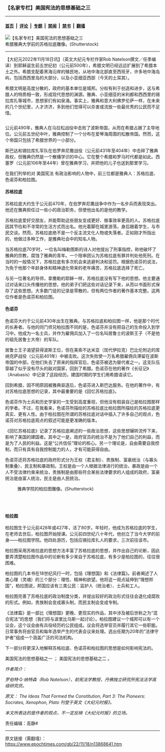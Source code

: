 ### 【名家专栏】美国宪法的思想基础之三

---

#### [首页](../../../..?n13868641) &nbsp;|&nbsp; [评论](../../../../../epoch-comment?n13868641) &nbsp;|&nbsp; [专题](../../../../../epoch-special?n13868641) &nbsp;|&nbsp; [禁闻](../../../../../epoch-news?n13868641) &nbsp;|&nbsp; [禁书](../../../../../books?n13868641) &nbsp;|&nbsp; [翻墙](https://github.com/gfw-breaker/nogfw/blob/master/README.md?n13868641)


<div><img alt="【名家专栏】美国宪法的思想基础之三" class="attachment-djy_600_400 size-djy_600_400 wp-post-image" src="https://i.epochtimes.com/assets/uploads/2022/11/id13868644-Socrates-Greek-philosopher-700x420-600x400.jpg"/>
<div class="caption">
 希腊雅典大学前的苏格拉底雕像。(Shutterstock)
</div></div><hr/><div class="post_content" id="artbody" itemprop="articleBody">
 <!-- article content begin -->
 <p>
  【大纪元2022年11月18日讯】（英文大纪元专栏作家Rob Natelson撰文／任季编译）到耶稣诞生前五世纪初（公元前500年），希腊文明已经远远扩展到了希腊本土之外。希腊支配着黑海沿岸的殖民地，从地中海北部直至西班牙，许多地中海岛屿，包括西西里岛的大部分，以及小亚细亚西部（今天的土耳其）。
 </p>
 <p>
  希腊文明是高度分散的，政府的基本单位是城邦。分权有利于创造和进步，这与希腊人的特质相一致，形成现代思想的渊源。雅典、小亚细亚的米利都和西西里的锡拉库扎等城市，思想家们有如泉涌。事实上，雅典和意大利佛罗伦萨一样，在未来的几个世纪里，人才济济，多到他们觉得可以杀害或流放一些最优秀的公民而不足惜。
 </p>
 <p>
  <img alt="" class="aligncenter wp-image-13868649" src="https://i.epochtimes.com/assets/uploads/2022/11/id13868649-Education-Timeline-1-160x400.jpg"/>
 </p>
 <p>
  公元前490年，雅典人在马拉松战役中击败了波斯帝国，从而在希腊占据了主导地位。公元前五世纪中叶，雅典控制了一个分布在爱琴海周围的松散帝国。然而，这个帝国只包括了希腊世界的一小部分。
 </p>
 <p>
  斯巴达和锡拉库扎军队在伯罗奔尼撒战役（公元前431年至404年）中击碎了雅典政权，但雅典仍然是一个散播学识的中心。它在整个希腊和罗马时代都是如此。西塞罗（公元前106年至44年）曾在雅典学习，并把他的儿子也送到那里学习。
 </p>
 <p>
  在我们列举的对
  <ok href="https://www.epochtimes.com/gb/tag/%E7%BE%8E%E5%9B%BD%E5%AE%AA%E6%B3%95.html">
   美国宪法
  </ok>
  有政治影响的人物中，前三位都是雅典人：苏格拉底、色诺芬和柏拉图。
 </p>
 <h4>
  苏格拉底
 </h4>
 <p>
  苏格拉底大约生于公元前470年，在伯罗奔尼撒战争中作为一名步兵而表现突出。他还在雅典担任过一些小的政治职务，但使他出名的是他的教学。
 </p>
 <p>
  苏格拉底爱好交朋友，并能帮助这些朋友变成更好、做事效率更高的人。苏格拉底因其节俭和不寻常的生活方式而出名。他光着脚在城里游荡，身后跟着学生，与市民交谈。然而，苏格拉底绝不是一个反主流文化人物或失落者。正如刚才所指出的，他做过多种工作，是雅典社会中的知名人物。
 </p>
 <p>
  当苏格拉底70岁时，一位名叫梅勒图斯的诗人对他提出了刑事指控，称他破坏了雅典的宗教，腐蚀了雅典的青年。一个陪审团认为苏格拉底有罪并判处他死刑。在当时的一般情况下，苏格拉底有多次机会来逃避判决和惩罚。根据色诺芬的说法，为免于他那个年龄身体和精神退化带来的老年痛苦，苏格拉底选择了死亡。
 </p>
 <p>
  与另一位著名的导师，拿撒勒的耶稣一样，苏格拉底没有写下他的思想。他主要通过对话来口头传播他的思想，他的弟子们把这些对话记录下来，从而以书面形式保存了这些思想。大多数门徒的记录是零散的，但有两位作者的著作基本完整。这两位作者是色诺芬和柏拉图。
 </p>
 <h4>
  色诺芬
 </h4>
 <p>
  色诺芬大约于公元前430年出生在雅典。与苏格拉底和柏拉图一样，他是那个时代的长寿者。与他的同门师兄柏拉图不同的是，色诺芬并没有把自己的生命投入到学习中。他成为一名士兵，并作为雇佣兵加入了一位名叫居鲁士的波斯王子（不是他的祖先居鲁士大帝）的军队。
 </p>
 <p>
  居鲁士王子渴望获得波斯王位，但在美索不达米亚（现代伊拉克）巴比伦附近的库纳克萨战役（公元前401年）中被击败。这次失败使一万名希腊雇佣兵滞留在波斯帝国的中部。在他们失去了原来的指挥官后，色诺芬被选为替代者之一。这支队伍穿越了似乎没有尽头的敌对国家，回到了希腊。色诺芬在他的著作《长征记》（Anabasis）中记录了这段经历。建国时期的学生们用希腊语读它。
 </p>
 <p>
  回到希腊，因不明原因被雅典驱逐后，色诺芬进入斯巴达服务。在他的著作中，有对苏格拉底思想的记录，其中最重要的是《回忆苏格拉底》。
 </p>
 <p>
  色诺芬作为士兵和历史学家的一生受到高度重视，但他没有假装自己是柏拉图那样的学者。不过，在我看来，色诺芬所描绘的苏格拉底比柏拉图所描绘的苏格拉底更真实、更有人性。由于柏拉图在所谓的苏格拉底对话中插入了许多自己的观点，色诺芬对苏格拉底观点的叙述可能是更准确的版本。
 </p>
 <p>
  《回忆苏格拉底》记录了苏格拉底阐述的一些政治思想，这些思想辗转流传下来，影响了美国的建国者。其中之一是，政府官员的统治不是为了他们自己的利益，而是为了人民的利益。这是“公共信任”理论的核心。另一个理论是，自由需要自我控制，而只有具有自我控制能力的人，才有可能获得自由。
 </p>
 <p>
  色诺芬还将苏格拉底的政府形式分为王权（君主制）、贵族制、富豪统治（与寡头制重叠）、民主制和暴政制。王权是由一个人根据法律进行的统治，暴政是由一个人不受法律约束来统治，贵族制是由那些符合某些法律要求的人组成的政府，富豪统治是由富人统治，民主是由人民统治。
 </p>
 <figure aria-describedby="caption-attachment-13868661" class="wp-caption aligncenter" id="attachment_13868661" style="width: 600px">
  <ok href=" https://i.epochtimes.com/assets/uploads/2022/11/id13868661-shutterstock_117314359-1200x800-600x400.jpg" rel="noreferrer noopener" target="_blank">
   <img alt="" class="size-medium_vertical wp-image-13868661" src="https://i.epochtimes.com/assets/uploads/2022/11/id13868661-shutterstock_117314359-1200x800-600x400.jpg"/>
  </ok>
  <br/><figcaption class="wp-caption-text" id="caption-attachment-13868661">
   雅典学院的柏拉图雕像。(Shutterstock)
  </figcaption><br/>
 </figure><br/>
 <h4>
  柏拉图
 </h4>
 <p>
  柏拉图生于公元前428年或427年，活了80岁。年轻时，他成为苏格拉底的学生，在老师去世后，柏拉图开始授课。公元前四世纪八十年代，他创立了当今大学的前身——柏拉图学院。他四处游历，包括应锡拉库扎人的要求，三次前往该市。
 </p>
 <p>
  柏拉图采用苏格拉底的思想方法丰富了苏格拉底的思想，并作出自己的论断，因此要弄清楚柏拉图作品中的论断有多少来自于苏格拉底，有多少是柏拉图的，往往很困难。
 </p>
 <p>
  柏拉图的几本书在18世纪风行一时，包括《理想国》和《法律篇》。前者阐述了人类心理（灵魂）的三个部分：理性、精神和欲望。他将这一观点延伸到“理想邦国”，柏拉图说，邦国应该有三类公民：监护人（统治者）、士兵和工人。
 </p>
 <p>
  柏拉图完善了苏格拉底的政治制度分类，并提出较好的政治形式往往会退化成腐败的形式。例如，贵族制会变成寡头制，而民主制会变成专制。
 </p>
 <p>
  《法律篇》是一部比《理想国》更晚、更现实的作品，其中涉及被后世称之为“混合宪法”的思想（我们将与波里比乌斯一起讨论）。柏拉图建议一个城邦可以有一个议会，这个议会由有兵役经历的公民组成。议会将选举官员并履行其它一些职能。日常事务将由官员和每年选举产生的代表会议来处理。选出任期为20年的“法律守护者”组成一个涵盖广泛的司法机构。
 </p>
 <p>
  下一部分将更深入地解释苏格拉底、色诺芬和柏拉图的思想是如何影响宪法的。
 </p>
 <p>
  <ok href="https://www.epochtimes.com/gb/22/11/9/n13862678.htm">
   美国宪法的思想基础之一
  </ok>
  ；
  <ok href="https://www.epochtimes.com/gb/22/11/10/n13863448.htm">
   美国宪法的思想基础之二
  </ok>
  。
 </p>
 <p>
  <em>
   作者简介：
  </em>
 </p>
 <p>
  <em>
   罗伯特‧G‧纳特森（Rob Natelson），前宪法学教授，丹佛独立研究所宪法法学高级研究员。
  </em>
 </p>
 <p>
  <em>
   原文：
   <ok href="https://www.theepochtimes.com/the-ideas-that-formed-the-constitution-part-3-the-pioneers-socrates-xenophon-plato_4845829.html">
    The Ideas That Formed the Constitution, Part 3: The Pioneers: Socrates, Xenophon, Plato
   </ok>
   刊登于英文《大纪元时报》。
  </em>
 </p>
 <p>
  <em>
   本文所表达的是作者的观点，不一定反映《大纪元时报》的立场。
  </em>
 </p>
 <p>
  责任编辑：高静#
 </p>
 <!-- article content end -->
 <div id="below_article_ad">
 </div>
</div>


---

原文链接（需翻墙）：https://www.epochtimes.com/gb/22/11/18/n13868641.htm